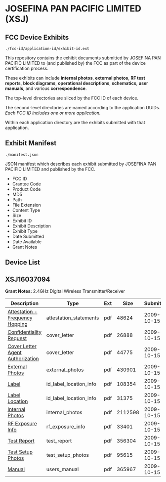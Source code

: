 # JOSEFINA PAN PACIFIC LIMITED (XSJ)
## FCC Device Exhibits

```
./fcc-id/application-id/exhibit-id.ext
```

This repository contains the exhibit documents submitted by JOSEFINA PAN PACIFIC LIMITED to (and published by) the FCC as part of the device certification process.

These exhibits can include **internal photos**, **external photos**, **RF test reports**, **block diagrams**, **operational descriptions**, **schematics**, **user manuals**, and various **correspondence**.

The top-level directories are sliced by the FCC ID of each device.

The second-level directories are named according to the application UUIDs. *Each FCC ID includes one or more application.*

Within each application directory are the exhibits submitted with that application. 

## Exhibit Manifest

```
./manifest.json
```

JSON manifest which describes each exhibit submitted by JOSEFINA PAN PACIFIC LIMITED and published by the FCC.

- FCC ID
- Grantee Code
- Product Code
- MD5
- Path
- File Extension
- Content Type
- Size
- Exhibit ID
- Exhibit Description
- Exhibit Type
- Date Submitted
- Date Available
- Grant Notes

## Device List
## XSJ16037094
**Grant Notes:** 2.4GHz Digital Wireless Transmitter/Receiver

| Description | Type | Ext | Size | Submitted | Available |
| ----------- | ---- | --- | ---- | --------- | --------- |
| [Attestation - Frequency Hopping](XSJ16037094/aa8e6a98be4030d5d70faf19b4f11cf7/1183918.pdf) | attestation_statements | pdf | 48624 | 2009-10-15 | 2009-10-15 |
| [Confidentiality Request](XSJ16037094/aa8e6a98be4030d5d70faf19b4f11cf7/1183916.pdf) | cover_letter | pdf | 26888 | 2009-10-15 | 2009-10-15 |
| [Cover Letter Agent Authorization](XSJ16037094/aa8e6a98be4030d5d70faf19b4f11cf7/1183917.pdf) | cover_letter | pdf | 44775 | 2009-10-15 | 2009-10-15 |
| [External Photos](XSJ16037094/aa8e6a98be4030d5d70faf19b4f11cf7/1183905.pdf) | external_photos | pdf | 430901 | 2009-10-15 | 2009-10-15 |
| [Label](XSJ16037094/aa8e6a98be4030d5d70faf19b4f11cf7/1183906.pdf) | id_label_location_info | pdf | 108354 | 2009-10-15 | 2009-10-15 |
| [Label Location](XSJ16037094/aa8e6a98be4030d5d70faf19b4f11cf7/1183907.pdf) | id_label_location_info | pdf | 31375 | 2009-10-15 | 2009-10-15 |
| [Internal Photos](XSJ16037094/aa8e6a98be4030d5d70faf19b4f11cf7/1183908.pdf) | internal_photos | pdf | 2112598 | 2009-10-15 | 2009-10-15 |
| [RF Exposure Info](XSJ16037094/aa8e6a98be4030d5d70faf19b4f11cf7/1183915.pdf) | rf_exposure_info | pdf | 33401 | 2009-10-15 | 2009-10-15 |
| [Test Report](XSJ16037094/aa8e6a98be4030d5d70faf19b4f11cf7/1183912.pdf) | test_report | pdf | 356304 | 2009-10-15 | 2009-10-15 |
| [Test Setup Photos](XSJ16037094/aa8e6a98be4030d5d70faf19b4f11cf7/1183913.pdf) | test_setup_photos | pdf | 95615 | 2009-10-15 | 2009-10-15 |
| [Manual](XSJ16037094/aa8e6a98be4030d5d70faf19b4f11cf7/1183914.pdf) | users_manual | pdf | 365967 | 2009-10-15 | 2009-10-15 |

